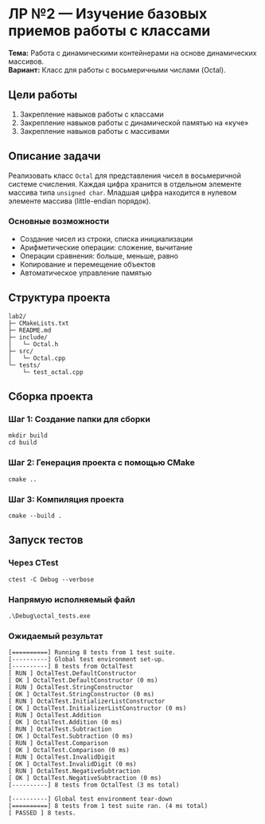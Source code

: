 # ЛР №2 — Изучение базовых приемов работы с классами

**Тема:** Работа с динамическими контейнерами на основе динамических массивов.  
**Вариант:** Класс для работы с восьмеричными числами (Octal).

## Цели работы
1. Закрепление навыков работы с классами
2. Закрепление навыков работы с динамической памятью на «куче»
3. Закрепление навыков работы с массивами

## Описание задачи

Реализовать класс `Octal` для представления чисел в восьмеричной системе счисления. Каждая цифра хранится в отдельном элементе массива типа `unsigned char`. Младшая цифра находится в нулевом элементе массива (little-endian порядок).

### Основные возможности
- Создание чисел из строки, списка инициализации
- Арифметические операции: сложение, вычитание
- Операции сравнения: больше, меньше, равно
- Копирование и перемещение объектов
- Автоматическое управление памятью

## Структура проекта
```
lab2/
├─ CMakeLists.txt
├─ README.md
├─ include/
│   └─ Octal.h
├─ src/
│   └─ Octal.cpp
└─ tests/
    └─ test_octal.cpp
```
## Сборка проекта

### Шаг 1: Создание папки для сборки
````
mkdir build
cd build
````
### Шаг 2: Генерация проекта с помощью CMake
````
cmake ..
````
### Шаг 3: Компиляция проекта
````
cmake --build .
````
## Запуск тестов

### Через CTest
````
ctest -C Debug --verbose
````
### Напрямую исполняемый файл
````
.\Debug\octal_tests.exe
````

### Ожидаемый результат
````
[==========] Running 8 tests from 1 test suite.
[----------] Global test environment set-up.
[----------] 8 tests from OctalTest
[ RUN ] OctalTest.DefaultConstructor
[ OK ] OctalTest.DefaultConstructor (0 ms)
[ RUN ] OctalTest.StringConstructor
[ OK ] OctalTest.StringConstructor (0 ms)
[ RUN ] OctalTest.InitializerListConstructor
[ OK ] OctalTest.InitializerListConstructor (0 ms)
[ RUN ] OctalTest.Addition
[ OK ] OctalTest.Addition (0 ms)
[ RUN ] OctalTest.Subtraction
[ OK ] OctalTest.Subtraction (0 ms)
[ RUN ] OctalTest.Comparison
[ OK ] OctalTest.Comparison (0 ms)
[ RUN ] OctalTest.InvalidDigit
[ OK ] OctalTest.InvalidDigit (0 ms)
[ RUN ] OctalTest.NegativeSubtraction
[ OK ] OctalTest.NegativeSubtraction (0 ms)
[----------] 8 tests from OctalTest (3 ms total)

[----------] Global test environment tear-down
[==========] 8 tests from 1 test suite ran. (4 ms total)
[ PASSED ] 8 tests.
````